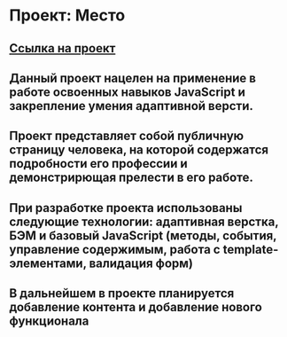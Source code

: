 # Проект: Место

## [Ссылка на проект](https://vladislavsmirnovs.github.io/mesto/)

## Данный проект нацелен на применение в работе освоенных навыков JavaScript и закрепление умения адаптивной версти.

## Проект представляет собой публичную страницу человека, на которой содержатся подробности его профессии и демонстрирющая прелести в его работе.

## При разработке проекта использованы следующие технологии: адаптивная верстка, БЭМ и базовый JavaScript (методы, события, управление содержимым, работа с template-элементами, валидация форм)

## В дальнейшем в проекте планируется добавление контента и добавление нового функционала
